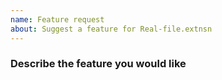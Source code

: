 ```yaml
---
name: Feature request
about: Suggest a feature for Real-file.extnsn
---
```


### Describe the feature you would like
